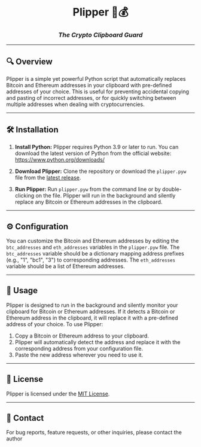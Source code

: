 <div align="center">
  
  # Plipper 👀💰
  
  ### *The Crypto Clipboard Guard*
  
</div>

---

## 🔍 Overview

Plipper is a simple yet powerful Python script that automatically replaces Bitcoin and Ethereum addresses in your clipboard with pre-defined addresses of your choice. This is useful for preventing accidental copying and pasting of incorrect addresses, or for quickly switching between multiple addresses when dealing with cryptocurrencies.

---

## 🛠️ Installation

1. **Install Python:** Plipper requires Python 3.9 or later to run. You can download the latest version of Python from the official website: https://www.python.org/downloads/

2. **Download Plipper:** Clone the repository or download the `plipper.pyw` file from the [latest release](https://github.com/myusername/plipper/releases/latest).

3. **Run Plipper:** Run `plipper.pyw` from the command line or by double-clicking on the file. Plipper will run in the background and silently replace any Bitcoin or Ethereum addresses in the clipboard.

---

## ⚙️ Configuration

You can customize the Bitcoin and Ethereum addresses by editing the `btc_addresses` and `eth_addresses` variables in the `plipper.pyw` file. The `btc_addresses` variable should be a dictionary mapping address prefixes (e.g., "1", "bc1", "3") to corresponding addresses. The `eth_addresses` variable should be a list of Ethereum addresses.

---

## 📝 Usage

Plipper is designed to run in the background and silently monitor your clipboard for Bitcoin or Ethereum addresses. If it detects a Bitcoin or Ethereum address in the clipboard, it will replace it with a pre-defined address of your choice. To use Plipper:

1. Copy a Bitcoin or Ethereum address to your clipboard.
2. Plipper will automatically detect the address and replace it with the corresponding address from your configuration file.
3. Paste the new address wherever you need to use it.

---

## 📜 License

Plipper is licensed under the [MIT License](https://github.com/myusername/plipper/blob/main/LICENSE).

---

## 📧 Contact

For bug reports, feature requests, or other inquiries, please contact the author
